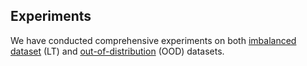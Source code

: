 ## Experiments

We have conducted comprehensive experiments on both [imbalanced dataset](LT/) (LT) and [out-of-distribution](OOD/) (OOD) datasets.
